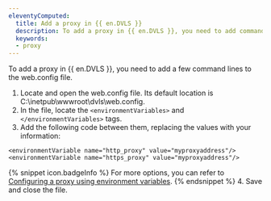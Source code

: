 ```yaml
---
eleventyComputed:
  title: Add a proxy in {{ en.DVLS }}
  description: To add a proxy in {{ en.DVLS }}, you need to add command lines to the web.config file.
  keywords:
  - proxy
---
```

To add a proxy in {{ en.DVLS }}, you need to add a few command lines to the web.config file.

1. Locate and open the web.config file. Its default location is C:\inetpub\wwwroot\dvls\web.config.
1. In the file, locate the `<environmentVariables>` and `</environmentVariables>` tags.
1. Add the following code between them, replacing the values with your information:
```
<environmentVariable name="http_proxy" value="myproxyaddress"/>
<environmentVariable name="https_proxy" value="myproxyaddress"/>
```
{% snippet icon.badgeInfo %}
For more options, you can refer to [Configuring a proxy using environment variables](https://github.com/Azure/azure-sdk-for-net/blob/main/sdk/core/Azure.Core/samples/Configuration.md#configuring-a-proxy-using-environment-variables).
{% endsnippet %}
4. Save and close the file.  
